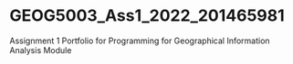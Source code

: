 # GEOG5003_Ass1_2022_201465981
 Assignment 1 Portfolio for Programming for Geographical Information Analysis Module
